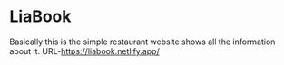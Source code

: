 # LiaBook
Basically this is the simple restaurant website shows all the information about it.
URL-https://liabook.netlify.app/
